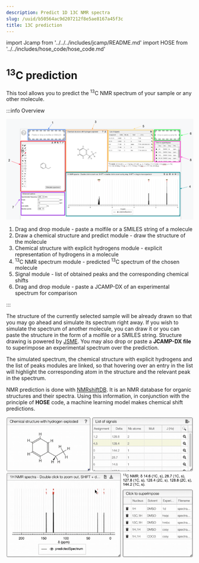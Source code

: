 ```yaml
---
description: Predict 1D 13C NMR spectra
slug: /uuid/b50564ac9d207212f8e5ae8167a45f3c
title: 13C prediction
---
```


import Jcamp from '../../../includes/jcamp/README.md'
import HOSE from '../../includes/hose_code/hose_code.md'

# <sup>13</sup>C prediction

This tool allows you to predict the <sup>13</sup>C NMR spectrum of your sample or any other molecule.

:::info Overview

![C_predictions](C_predictions.png)

1. Drag and drop module - paste a molfile or a SMILES string of a molecule
2. Draw a chemical structure and predict module - draw the structure of the molecule
3. Chemical structure with explicit hydrogens module - explicit representation of hydrogens in a molecule
4. <sup>13</sup>C NMR spectrum module - predicted <sup>13</sup>C spectrum of the chosen molecule
5. Signal module - list of obtained peaks and the corresponding chemical shifts
6. Drag and drop module - paste a JCAMP-DX of an experimental spectrum for comparison

:::

The structure of the currently selected sample will be already drawn so that you may go ahead and simulate its spectrum right away. If you wish to simulate the spectrum of another molecule, you can draw it or you can paste the structure in the form of a molfile or a SMILES string. Structure drawing is powered by [JSME](https://jsme-editor.github.io/). You may also drop or paste a **JCAMP-DX file** to superimpose an experimental spectrum over the prediction.

<Jcamp/>

The simulated spectrum, the chemical structure with explicit hydrogens and the list of peaks modules are linked, so that hovering over an entry in the list will highlight the corresponding atom in the structure and the relevant peak in the spectrum.

NMR prediction is done with [NMRshiftDB](http://nmrshiftdb.nmr.uni-koeln.de/). It is an NMR database for organic structures and their spectra. Using this information, in conjunction with the principle of **HOSE** code, a machine learning model makes chemical shift predictions. 

<HOSE/>

![prediction](NMRpredict13C.gif)


